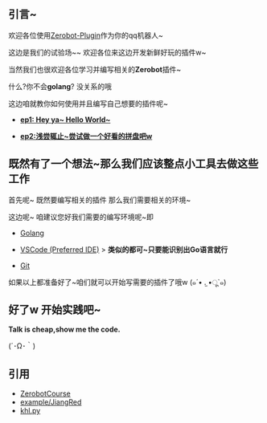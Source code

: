 ## 引言~

欢迎各位使用[Zerobot-Plugin](https://github.com/FloatTech/ZeroBot-Plugin)作为你的qq机器人~

这边是我们的试验场~~  欢迎各位来这边开发新鲜好玩的插件w~

当然我们也很欢迎各位学习并编写相关的**Zerobot**插件~

什么?你不会**golang**? 没关系的哦

这边咱就教你如何使用并且编写自己想要的插件呢~

- [**ep1: Hey ya~ Hello World~**](https://github.com/FloatTech/ZeroBot-Plugin-Playground/blob/main/tutorial/zero.md)

- [**ep2:浅尝辄止~尝试做一个好看的拼盘吧w**](https://github.com/FloatTech/ZeroBot-Plugin-Playground/blob/main/tutorial/first.md)

## 既然有了一个想法~那么我们应该整点小工具去做这些工作

首先呢~  既然要编写相关的插件 那么我们需要相关的环境~

这边呢~  咱建议您好我们需要的编写环境呢~即 

- [Golang](https://golang.google.cn/dl/)

- [VSCode (Preferred IDE)](https://code.visualstudio.com/) > **类似的都可~只要能识别出Go语言就行**

- [Git](https://git-scm.com/downloads)

如果以上都准备好了~咱们就可以开始写需要的插件了哦w (๑´• .̫ •ू`๑)

## 好了w 开始实践吧~

**Talk is cheap,show me the code.**

(´･Ω･｀)



## 引用

- [ZerobotCourse](https://github.com/guohuiyuan/ZerobotCourse)
- [example/JiangRed](https://github.com/FloatTech/ZeroBot-Plugin-Playground/blob/main/example/JiangRed/message.go)
- [khl.py](https://github.com/TWT233/khl.py)

